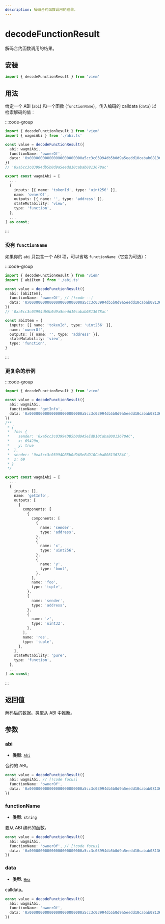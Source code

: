 ```yaml
---
description: 解码合约函数调用的结果。
---
```


# decodeFunctionResult

解码合约函数调用的结果。

## 安装

```ts
import { decodeFunctionResult } from 'viem'
```

## 用法

给定一个 ABI (`abi`) 和一个函数 (`functionName`)，传入编码的 calldata (`data`) 以检索解码的值：

:::code-group

```ts [example.ts]
import { decodeFunctionResult } from 'viem'
import { wagmiAbi } from './abi.ts'

const value = decodeFunctionResult({
  abi: wagmiAbi,
  functionName: 'ownerOf',
  data: '0x000000000000000000000000a5cc3c03994db5b0d9a5eedd10cabab0813678ac'
})
// '0xa5cc3c03994db5b0d9a5eedd10cabab0813678ac'
```

```ts [abi.ts]
export const wagmiAbi = [
  ...
  {
    inputs: [{ name: 'tokenId', type: 'uint256' }],
    name: 'ownerOf',
    outputs: [{ name: '', type: 'address' }],
    stateMutability: 'view',
    type: 'function',
  },
  ...
] as const;
```

:::

### 没有 `functionName`

如果你的 `abi` 只包含一个 ABI 项，可以省略 `functionName`（它变为可选）：

:::code-group

```ts [example.ts]
import { decodeFunctionResult } from 'viem'
import { abiItem } from './abi.ts'

const value = decodeFunctionResult({
  abi: [abiItem],
  functionName: 'ownerOf', // [!code --]
  data: '0x000000000000000000000000a5cc3c03994db5b0d9a5eedd10cabab0813678ac'
})
// '0xa5cc3c03994db5b0d9a5eedd10cabab0813678ac'
```
```ts [abi.ts]
const abiItem = {
  inputs: [{ name: 'tokenId', type: 'uint256' }],
  name: 'ownerOf',
  outputs: [{ name: '', type: 'address' }],
  stateMutability: 'view',
  type: 'function',
}

```
:::


### 更复杂的示例

:::code-group

```ts [example.ts]
import { decodeFunctionResult } from 'viem'

const value = decodeFunctionResult({
  abi: wagmiAbi,
  functionName: 'getInfo',
  data: '0x000000000000000000000000a5cc3c03994db5b0d9a5eedd10cabab0813678ac0000000000000000000000000000000000000000000000000000000000010f2c0000000000000000000000000000000000000000000000000000000000000001000000000000000000000000a5cc3c03994db5b0d9a5eedd10cabab0813678ac0000000000000000000000000000000000000000000000000000000000000045'
})
/**
 * {
 *  foo: {
 *    sender: '0xa5cc3c03994DB5b0d9A5eEdD10CabaB0813678AC',
 *    x: 69420n,
 *    y: true
 *  },
 *  sender: '0xa5cc3c03994DB5b0d9A5eEdD10CabaB0813678AC',
 *  z: 69
 * }
 */
```

```ts [abi.ts]
export const wagmiAbi = [
  ...
  {
    inputs: [],
    name: 'getInfo',
    outputs: [
      {
        components: [
          {
            components: [
              {
                name: 'sender',
                type: 'address',
              },
              {
                name: 'x',
                type: 'uint256',
              },
              {
                name: 'y',
                type: 'bool',
              },
            ],
            name: 'foo',
            type: 'tuple',
          },
          {
            name: 'sender',
            type: 'address',
          },
          {
            name: 'z',
            type: 'uint32',
          },
        ],
        name: 'res',
        type: 'tuple',
      },
    ],
    stateMutability: 'pure',
    type: 'function',
  },
  ...
] as const;
```

:::

## 返回值

解码后的数据。类型从 ABI 中推断。

## 参数

### abi

- **类型:** [`Abi`](/docs/glossary/types#abi)

合约的 ABI。

```ts
const value = decodeFunctionResult({
  abi: wagmiAbi, // [!code focus]
  functionName: 'ownerOf',
  data: '0x000000000000000000000000a5cc3c03994db5b0d9a5eedd10cabab0813678ac'
})
```

### functionName

- **类型:** `string`

要从 ABI 编码的函数。

```ts
const value = decodeFunctionResult({
  abi: wagmiAbi,
  functionName: 'ownerOf', // [!code focus]
  data: '0x000000000000000000000000a5cc3c03994db5b0d9a5eedd10cabab0813678ac'
})
```

### data

- **类型:** [`Hex`](/docs/glossary/types#hex)

calldata。

```ts
const value = decodeFunctionResult({
  abi: wagmiAbi,
  functionName: 'ownerOf',
  data: '0x000000000000000000000000a5cc3c03994db5b0d9a5eedd10cabab0813678ac' // [!code focus]
})
```